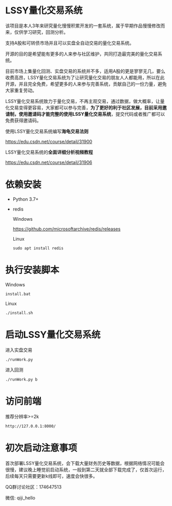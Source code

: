 # LSSY量化交易系统

该项目是本人3年来研究量化慢慢积累开发的一套系统，属于早期作品慢慢修改而来，仅供学习研究，回测分析。

支持A股和可转债市场并且可以实盘全自动交易的量化交易系统。

开源的目的是希望能有更多的人来参与社区维护，共同打造最完美的量化交易系统。

目前市场上集量化回测、实盘交易的系统并不多，适用A股的更是寥寥无几，要么收费高昂，LSSY量化交易系统为了让研究量化交易的朋友人人都能用，所以在此开源，并且完全免费，希望更多的人来参与完善系统，贡献自己的一份力量，避免大家重复劳动。

LSSY量化交易系统致力于量化交易，不再主观交易，通过数据，做大概率，让量化交易变得更容易，大家都可以参与完善，**为了更好的利于社区发展，目前采用邀请制，使用邀请码才能完整的使用LSSY量化交易系统**，提交代码或者推广都可以免费获得邀请码。

使用LSSY量化交易系统编写**海龟交易法则**

https://edu.csdn.net/course/detail/31900

LSSY量化交易系统的**全面详细分析视频教程**

https://edu.csdn.net/course/detail/31906


# 依赖安装

  * Python 3.7+

  * redis
  
    Windows
    
    https://github.com/microsoftarchive/redis/releases

    Linux

    ```
    sudo apt install redis
    ```

# 执行安装脚本

Windows

```
install.bat
```

Linux

```
./install.sh
```

# 启动LSSY量化交易系统

进入实盘交易

```
./runWork.py
```

进入回测

```
./runWork.py b
```

# 访问前端

推荐分辨率>=2k

```
http://127.0.0.1:8000/
```

# 初次启动注意事项

首次部署LSSY量化交易系统，会下载大量财务历史等数据，根据网络情况可能会很慢，建议晚上睡觉前启动系统，一般到第二天就全部下载完成了，仅首次运行，后续每天只需要更新k线即可，速度会快很多。

QQ群讨论社区：174647513

微信: qiji_hello




